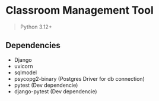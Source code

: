 # Classroom Management Tool

> Python 3.12+

## Dependencies
 - Django
 - uvicorn 
 - sqlmodel
 - psycopg2-binary (Postgres Driver for db connection)
 - pytest (Dev dependencie)
 - django-pytest (Dev dependencie)


